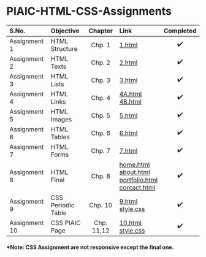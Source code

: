 # PIAIC-HTML-CSS-Assignments

| S.No. | Objective | Chapter | Link | Completed |
| :--- | :--- | :---: | :--- | :---: |
| Assignment 1 | HTML Structure | Chp. 1 | [1.html](/Assignment%201/1.html "Assignment 1") | :heavy_check_mark: |
| Assignment 2 | HTML Texts | Chp. 2 | [2.html](/Assignment%202/2.html "Assignment 2") | :heavy_check_mark: |
| Assignment 3 | HTML Lists | Chp. 3 | [3.html](/Assignment%203/3.html "Assignment 3") | :heavy_check_mark: |
| Assignment 4 | HTML Links | Chp. 4 | [4A.html](/Assignment%204/4A.html "Assignment 4A")<br/>[4B.html](/Assignment%204/4B.html "Assignment 4B") | :heavy_check_mark: |
| Assignment 5 | HTML Images | Chp. 5 | [5.html](/Assignment%205/5.html "Assignment 5") | :heavy_check_mark: |
| Assignment 6 | HTML Tables | Chp. 6 | [6.html](/Assignment%206/6.html "Assignment 6") | :heavy_check_mark: |
| Assignment 7 | HTML Forms | Chp. 7 | [7.html](/Assignment%207/7.html "Assignment 7") | :heavy_check_mark: |
| Assignment 8 | HTML Final | Chp. 8 | [home.html](/Assignment%208%20(HTML%20Final)/home.html "Home")<br/>[about.html](/Assignment%208%20(HTML%20Final)/about.html "About")<br/>[portfolio.html](/Assignment%208%20(HTML%20Final)/portfolio.html "Portfolio")<br/>[contact.html](/Assignment%208%20(HTML%20Final)/contact.html "Contact")| :heavy_check_mark: |
| Assignment 9 | CSS Periodic Table | Chp. 10 | [9.html](/Assignment%209/9.html "Assignment 9")<br/>[style.css](/Assignment%209/style.css "Stylesheet")| :heavy_check_mark: |
| Assignment 10 | CSS PIAIC Page | Chp. 11,12 | [10.html](/Assignment%2010/10.html "Assignment 10")<br/>[style.css](/Assignment%2010/style.css "Stylesheet")| :heavy_check_mark: |
#### *Note: CSS Assignment are not responsive except the final one.
